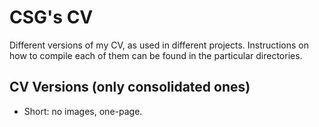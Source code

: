 # CSG's CV

Different versions of my CV, as used in different projects. Instructions on
how to compile each of them can be found in the particular directories.

## CV Versions (only consolidated ones)

* Short: no images, one-page.

